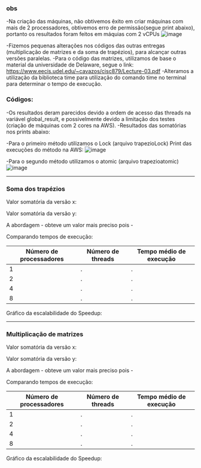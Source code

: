 ### obs
-Na criação das máquinas, não obtivemos êxito em criar máquinas com mais de 2 processadores, obtivemos erro de permissão(segue print abaixo), portanto os resultados foram feitos em máquias com 2 vCPUs
![image](https://user-images.githubusercontent.com/101070201/200226510-f3e1ae72-ea38-4e5a-abbb-ca877d0076ad.png)

-Fizemos pequenas alterações nos códigos das outras entregas (multiplicação de matrizes e da soma de trapézios), para alcançar outras versões paralelas.
-Para o código das matrizes, utilizamos de base o material da universidade de Delaware, segue o link: https://www.eecis.udel.edu/~cavazos/cisc879/Lecture-03.pdf
-Alteramos a utilização da biblioteca time para utilização do comando time no terminal para determinar o tempo de execução.

### Códigos:
-Os resultados deram parecidos devido a ordem de acesso das threads na variável global_result, e possivelmente devido a limitação dos testes (criação de máquinas com 2 cores na AWS).
-Resultados das somatórias nos prints abaixo:

-Para o primeiro método utilizamos o Lock (arquivo trapezioLock)
Print das execuções do método na AWS:
![image](https://user-images.githubusercontent.com/101070201/200227111-84c88ebb-4314-4ef8-88f5-ab4ab645dd33.png)

-Para o segundo método utilizamos o atomic (arquivo trapezioatomic)
![image](https://user-images.githubusercontent.com/101070201/200227132-9287e2ff-66bc-43aa-ad86-15e7189c560a.png)

---

### Soma dos trapézios

Valor somatória da versão x:

Valor somatória da versão y:

A abordagem - obteve um valor mais preciso pois -


Comparando tempos de execução:

| Número de processadores | Número de threads | Tempo médio de execução |
| --- | --- | --- |
| 1 | . | . |
| 2 | . | . |
| 4 | . | . |
| 8 | . | . |


Gráfico da escalabilidade do Speedup:

---

### Multiplicação de matrizes


Valor somatória da versão x:

Valor somatória da versão y:

A abordagem - obteve um valor mais preciso pois -


Comparando tempos de execução:

| Número de processadores | Número de threads | Tempo médio de execução |
| --- | --- | --- |
| 1 | . | . |
| 2 | . | . |
| 4 | . | . |
| 8 | . | . |


Gráfico da escalabilidade do Speedup:
